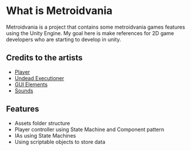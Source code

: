 # What is Metroidvania

Metroidvania is a project that contains some metroidvania games features using the Unity Engine.
My goal here is make references for 2D game developers who are starting to develop in unity.

## Credits to the artists

- [Player](https://aamatniekss.itch.io/fantasy-knight-free-pixelart-animated-character)
- [Undead Executioner](https://darkpixel-kronovi.itch.io/undead-executioner)
- [GUI Elements](https://mounirtohami.itch.io/pixel-art-gui-elements)
- [Sounds](https://jdwasabi.itch.io/8-bit-16-bit-sound-effects-pack)

## Features

- Assets folder structure
- Player controller using State Machine and Component pattern
- IAs using State Machines
- Using scriptable objects to store data
